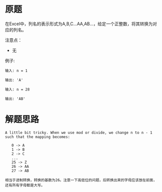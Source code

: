 # 原题
在Excel中，列名的表示形式为A,B,C...AA,AB...，给定一个正整数，将其转换为对应的列名。

注意点：

  - 无

例子:

```
输入: n = 1

输出: 'A'

输入: n = 28

输出: 'AB'
```

# 解题思路
```
A little bit tricky. When we use mod or divide, we change n to n - 1 such that the mapping becomes:

   0 -> A
   1 -> B
   2 -> C
   ...
   25 -> Z
   26 -> AA
   27 -> AB 

相当于进制转换，转换的基数为26。注意一下高低位的问题，后转换出来的字母应该放在前面，还有所有字母都是大写。
```
